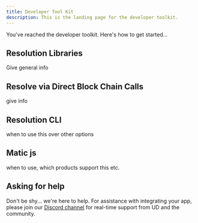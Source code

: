 ```yaml
---
title: Developer Tool Kit
description: This is the landing page for the developer toolkit.
---
```


You've reached the developer toolkit. Here's how to get started...

## Resolution Libraries

Give general info

## Resolve via Direct Block Chain Calls

give info

## Resolution CLI

when to use this over other options

## Matic js

when to use, which products support this etc.

## Asking for help

Don't be shy... we're here to help. For assistance with integrating your app, please join our [Discord channel](https://discord.gg/b6ZVxSZ9Hn) for real-time support from UD and the community.
